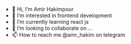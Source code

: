 - 👋 Hi, I’m Amir Hakimpour
- 👀 I’m interested in frontend development
- 🌱 I’m currently learning react js
- 💞️ I’m looking to collaborate on ...
- 📫 How to reach me @amr_hakim on telegram

<!---
AmirHakimpour/AmirHakimpour is a ✨ special ✨ repository because its `README.md` (this file) appears on your GitHub profile.
You can click the Preview link to take a look at your changes.
--->
